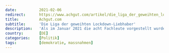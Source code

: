 ```yaml
---
date:          2021-02-06
redirect:      https://www.achgut.com/artikel/die_liga_der_geweihten_lockdown_liebhaber
title:         Achgut.com
subtitle:      'Die Liga der geweihten Lockdown-Liebhaber'
description:   'Als im Januar 2021 die acht Fachleute vorgestellt wurden, die die Bundesregierung zu Corona beraten sollten, war ich nach einem kurzen Überraschungsmoment gar nicht mehr erstaunt. Die Regierung wählte sich ein Expertengremium, das fast ausnahmslos aus Unterstützern ihrer bisherigen Maßnahmen besteht. Sie sucht offenbar statt Beratung nur die Legitimation ihrer freiheitslosen Politik.'
country:       [DE]
categories:    [Politik]
tags:          [demokratie, massnahmen]
---
```

